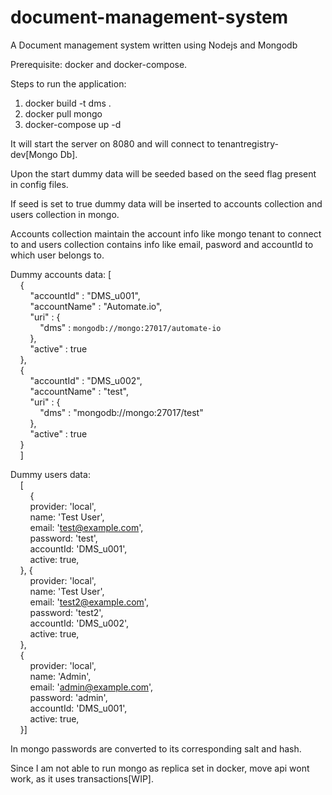 # document-management-system
A Document management system written using Nodejs and Mongodb  

Prerequisite: docker and docker-compose.  

Steps to run the application:  
1) docker build -t dms .  
2) docker pull mongo  
3) docker-compose up -d  

It will start the server on 8080 and will connect to tenantregistry-dev[Mongo Db].  

Upon the start dummy data will be seeded based on the seed flag present in config files.  

If seed is set to true dummy data will be inserted to accounts collection and users collection in mongo.  

Accounts collection maintain the account info like mongo tenant to connect to and users collection contains info like email, pasword and accountId to which user belongs to.  

Dummy accounts data: [  
      &nbsp;&nbsp;&nbsp;&nbsp;{  
        &nbsp;&nbsp;&nbsp;&nbsp;&nbsp;&nbsp;&nbsp;&nbsp;"accountId" : "DMS_u001",  
        &nbsp;&nbsp;&nbsp;&nbsp;&nbsp;&nbsp;&nbsp;&nbsp;"accountName" : "Automate.io",  
        &nbsp;&nbsp;&nbsp;&nbsp;&nbsp;&nbsp;&nbsp;&nbsp;"uri" : {  
          &nbsp;&nbsp;&nbsp;&nbsp;&nbsp;&nbsp;&nbsp;&nbsp;&nbsp;&nbsp;&nbsp;&nbsp;"dms" : `mongodb://mongo:27017/automate-io`  
        &nbsp;&nbsp;&nbsp;&nbsp;&nbsp;&nbsp;&nbsp;&nbsp;},  
        &nbsp;&nbsp;&nbsp;&nbsp;&nbsp;&nbsp;&nbsp;&nbsp;"active" : true  
      &nbsp;&nbsp;&nbsp;&nbsp;},  
      &nbsp;&nbsp;&nbsp;&nbsp;{  
        &nbsp;&nbsp;&nbsp;&nbsp;&nbsp;&nbsp;&nbsp;&nbsp;"accountId" : "DMS_u002",  
        &nbsp;&nbsp;&nbsp;&nbsp;&nbsp;&nbsp;&nbsp;&nbsp;"accountName" : "test",  
        &nbsp;&nbsp;&nbsp;&nbsp;&nbsp;&nbsp;&nbsp;&nbsp;"uri" : {  
          &nbsp;&nbsp;&nbsp;&nbsp;&nbsp;&nbsp;&nbsp;&nbsp;&nbsp;&nbsp;&nbsp;&nbsp;"dms" : "mongodb://mongo:27017/test"  
        &nbsp;&nbsp;&nbsp;&nbsp;&nbsp;&nbsp;&nbsp;&nbsp;},  
        &nbsp;&nbsp;&nbsp;&nbsp;&nbsp;&nbsp;&nbsp;&nbsp;"active" : true  
      &nbsp;&nbsp;&nbsp;&nbsp;}  
    &nbsp;&nbsp;&nbsp;&nbsp;]  
  
Dummy users data:  
&nbsp;&nbsp;&nbsp;&nbsp;[  
      &nbsp;&nbsp;&nbsp;&nbsp;&nbsp;&nbsp;&nbsp;&nbsp;{  
        &nbsp;&nbsp;&nbsp;&nbsp;&nbsp;&nbsp;&nbsp;&nbsp;provider: 'local',  
        &nbsp;&nbsp;&nbsp;&nbsp;&nbsp;&nbsp;&nbsp;&nbsp;name: 'Test User',  
        &nbsp;&nbsp;&nbsp;&nbsp;&nbsp;&nbsp;&nbsp;&nbsp;email: 'test@example.com',  
        &nbsp;&nbsp;&nbsp;&nbsp;&nbsp;&nbsp;&nbsp;&nbsp;password: 'test',  
        &nbsp;&nbsp;&nbsp;&nbsp;&nbsp;&nbsp;&nbsp;&nbsp;accountId: 'DMS_u001',  
        &nbsp;&nbsp;&nbsp;&nbsp;&nbsp;&nbsp;&nbsp;&nbsp;active: true,  
      &nbsp;&nbsp;&nbsp;&nbsp;}, {  
        &nbsp;&nbsp;&nbsp;&nbsp;&nbsp;&nbsp;&nbsp;&nbsp;provider: 'local',  
        &nbsp;&nbsp;&nbsp;&nbsp;&nbsp;&nbsp;&nbsp;&nbsp;name: 'Test User',  
        &nbsp;&nbsp;&nbsp;&nbsp;&nbsp;&nbsp;&nbsp;&nbsp;email: 'test2@example.com',  
        &nbsp;&nbsp;&nbsp;&nbsp;&nbsp;&nbsp;&nbsp;&nbsp;password: 'test2',  
        &nbsp;&nbsp;&nbsp;&nbsp;&nbsp;&nbsp;&nbsp;&nbsp;accountId: 'DMS_u002',  
        &nbsp;&nbsp;&nbsp;&nbsp;&nbsp;&nbsp;&nbsp;&nbsp;active: true,  
      &nbsp;&nbsp;&nbsp;&nbsp;},  
      &nbsp;&nbsp;&nbsp;&nbsp;{  
        &nbsp;&nbsp;&nbsp;&nbsp;&nbsp;&nbsp;&nbsp;&nbsp;provider: 'local',  
        &nbsp;&nbsp;&nbsp;&nbsp;&nbsp;&nbsp;&nbsp;&nbsp;name: 'Admin',  
        &nbsp;&nbsp;&nbsp;&nbsp;&nbsp;&nbsp;&nbsp;&nbsp;email: 'admin@example.com',  
        &nbsp;&nbsp;&nbsp;&nbsp;&nbsp;&nbsp;&nbsp;&nbsp;password: 'admin',  
        &nbsp;&nbsp;&nbsp;&nbsp;&nbsp;&nbsp;&nbsp;&nbsp;accountId: 'DMS_u001',  
        &nbsp;&nbsp;&nbsp;&nbsp;&nbsp;&nbsp;&nbsp;&nbsp;active: true,  
&nbsp;&nbsp;&nbsp;&nbsp;}]  

In mongo passwords are converted to its corresponding salt and hash.  

Since I am not able to run mongo as replica set in docker, move api wont work, as it uses transactions[WIP].  


